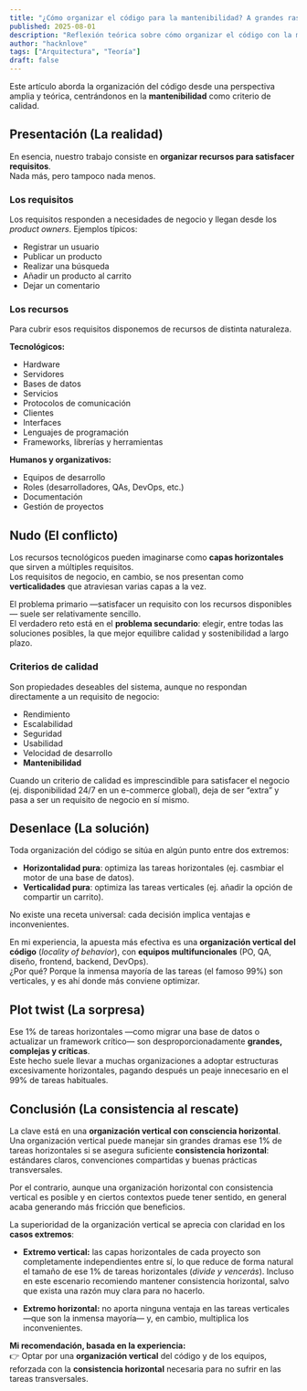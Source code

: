 ```yaml
---
title: "¿Cómo organizar el código para la mantenibilidad? A grandes rasgos."
published: 2025-08-01
description: "Reflexión teórica sobre cómo organizar el código con la mantenibilidad en mente."
author: "hacknlove"
tags: ["Arquitectura", "Teoría"]
draft: false
---
```


Este artículo aborda la organización del código desde una perspectiva amplia y teórica, centrándonos en la **mantenibilidad** como criterio de calidad.

## Presentación (La realidad)

En esencia, nuestro trabajo consiste en **organizar recursos para satisfacer requisitos**.  
Nada más, pero tampoco nada menos.

### Los requisitos
Los requisitos responden a necesidades de negocio y llegan desde los *product owners*. Ejemplos típicos:

* Registrar un usuario  
* Publicar un producto  
* Realizar una búsqueda  
* Añadir un producto al carrito  
* Dejar un comentario  

### Los recursos
Para cubrir esos requisitos disponemos de recursos de distinta naturaleza.

**Tecnológicos:**
* Hardware  
* Servidores  
* Bases de datos  
* Servicios  
* Protocolos de comunicación  
* Clientes  
* Interfaces  
* Lenguajes de programación  
* Frameworks, librerías y herramientas  

**Humanos y organizativos:**
* Equipos de desarrollo  
* Roles (desarrolladores, QAs, DevOps, etc.)  
* Documentación  
* Gestión de proyectos  

## Nudo (El conflicto)

Los recursos tecnológicos pueden imaginarse como **capas horizontales** que sirven a múltiples requisitos.  
Los requisitos de negocio, en cambio, se nos presentan como **verticalidades** que atraviesan varias capas a la vez.

El problema primario —satisfacer un requisito con los recursos disponibles— suele ser relativamente sencillo.  
El verdadero reto está en el **problema secundario**: elegir, entre todas las soluciones posibles, la que mejor equilibre calidad y sostenibilidad a largo plazo.

### Criterios de calidad
Son propiedades deseables del sistema, aunque no respondan directamente a un requisito de negocio:

* Rendimiento  
* Escalabilidad  
* Seguridad  
* Usabilidad
* Velocidad de desarrollo
* **Mantenibilidad**  

Cuando un criterio de calidad es imprescindible para satisfacer el negocio (ej. disponibilidad 24/7 en un e-commerce global), deja de ser “extra” y pasa a ser un requisito de negocio en sí mismo.

## Desenlace (La solución)

Toda organización del código se sitúa en algún punto entre dos extremos:

* **Horizontalidad pura**: optimiza las tareas horizontales (ej. casmbiar el motor de una base de datos).  
* **Verticalidad pura**: optimiza las tareas verticales (ej. añadir la opción de compartir un carrito).  

No existe una receta universal: cada decisión implica ventajas e inconvenientes.

En mi experiencia, la apuesta más efectiva es una **organización vertical del código** (*locality of behavior*), con **equipos multifuncionales** (PO, QA, diseño, frontend, backend, DevOps).  
¿Por qué? Porque la inmensa mayoría de las tareas (el famoso 99%) son verticales, y es ahí donde más conviene optimizar.

## Plot twist (La sorpresa)

Ese 1% de tareas horizontales —como migrar una base de datos o actualizar un framework crítico— son desproporcionadamente **grandes, complejas y críticas**.  
Este hecho suele llevar a muchas organizaciones a adoptar estructuras excesivamente horizontales, pagando después un peaje innecesario en el 99% de tareas habituales.



## Conclusión (La consistencia al rescate)

La clave está en una **organización vertical con consciencia horizontal**.
Una organización vertical puede manejar sin grandes dramas ese 1% de tareas horizontales si se asegura suficiente **consistencia horizontal**: estándares claros, convenciones compartidas y buenas prácticas transversales.

Por el contrario, aunque una organización horizontal con consistencia vertical es posible y en ciertos contextos puede tener sentido, en general acaba generando más fricción que beneficios.

La superioridad de la organización vertical se aprecia con claridad en los **casos extremos**:

* **Extremo vertical:** las capas horizontales de cada proyecto son completamente independientes entre sí, lo que reduce de forma natural el tamaño de ese 1% de tareas horizontales (*divide y vencerás*). Incluso en este escenario recomiendo mantener consistencia horizontal, salvo que exista una razón muy clara para no hacerlo.

* **Extremo horizontal:** no aporta ninguna ventaja en las tareas verticales —que son la inmensa mayoría— y, en cambio, multiplica los inconvenientes.


**Mi recomendación, basada en la experiencia:**  
👉 Optar por una **organización vertical** del código y de los equipos, reforzada con la **consistencia horizontal** necesaria para no sufrir en las tareas transversales.
